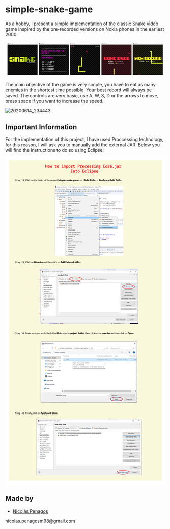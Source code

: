 ﻿# simple-snake-game
As a hobby, I present a simple implementation of the classic Snake video game inspired by the pre-recorded versions on Nokia phones in the earliest 2000.

![](readmeImages/Snake-01.jpg)

The main objective of the game is very simple, you have to eat as many enemies in the shortest time possible. Your best record will always be saved. The controls are very basic, use A, W, S, D or the arrows to move, press space if you want to increase the speed.

![20200614_234443](https://user-images.githubusercontent.com/47872252/84618920-39224d00-ae99-11ea-8f26-f988c147e148.gif)

## Important Information 
For the implementation of this project, I have used Proccessing technology, for this reason, I will ask you to manually add the external JAR. Below you will find the instructions to do so using Eclipse:

![](readmeImages/Core_jar_Tuto-01.jpg)

## Made by
  <ul>
  <li><div><a href="https://github.com/nicolaspenagos" title="Nicolas Penagos">Nicolás Penagos</a>   </div></li>
  </ul> 
     <p>   nicolas.penagosm98@gmail.com </p>
